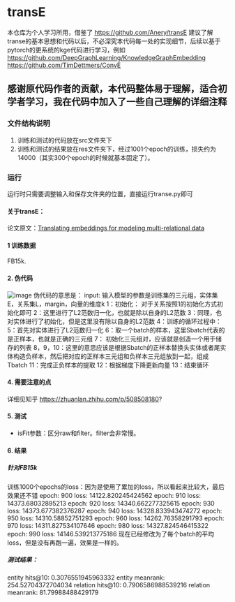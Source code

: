 # transE

本仓库为个人学习所用，借鉴了
https://github.com/Anery/transE
建议了解transe的基本思想和代码以后，不必深究本代码每一处的实现细节，后续以基于pytorch的更系统的kge代码进行学习，例如
https://github.com/DeepGraphLearning/KnowledgeGraphEmbedding
https://github.com/TimDettmers/ConvE

## 感谢原代码作者的贡献，本代码整体易于理解，适合初学者学习，我在代码中加入了一些自己理解的详细注释
	
### 文件结构说明
1. 训练和测试的代码放在src文件夹下
2. 训练和测试的结果放在res文件夹下，经过1001个epoch的训练，损失约为14000（其实300个epoch的时候就基本固定了）。

###  运行
运行时只需要调整输入和保存文件夹的位置，直接运行transe.py即可

#### 关于transE：
论文原文：[Translating embeddings for modeling multi-relational data](http://papers.nips.cc/paper/5071-translating-embeddings-for-modeling-multi-rela)

#### 1 训练数据

FB15k.

#### 2. 伪代码

![image](https://user-images.githubusercontent.com/68625084/166636446-ee7ae1dc-778a-4270-96f6-679868e6d420.png)
伪代码的意思是：
input: 输入模型的参数是训练集的三元组，实体集E，关系集L，margin，向量的维度k
1：初始化： 对于关系按照1的初始化方式初始化即可
2：这里进行了L2范数归一化，也就是除以自身的L2范数
3：同理，也对实体进行了初始化，但是这里没有除以自身的L2范数
4：训练的循环过程中：
5：首先对实体进行了L2范数归一化
6：取一个batch的样本，这里Sbatch代表的是正样本，也就是正确的三元组
7： 初始化三元组对，应该就是创造一个用于储存的列表
8，9，10：这里的意思应该是根据Sbatch的正样本替换头实体或者尾实体构造负样本，然后把对应的正样本三元组和负样本三元组放到一起，组成Tbatch
11：完成正负样本的提取
12：根据梯度下降更新向量
13：结束循环

#### 4. 需要注意的点
详细见知乎 https://zhuanlan.zhihu.com/p/508508180?

 #### 5. 测试
- isFit参数：区分raw和filter。filter会非常慢。

#### 6. 结果
##### 针对FB15k
训练1000个epochs的loss：因为是使用了累加的loss，所以看起来比较大，最后效果还不错
epoch: 900  loss: 14122.820245424562
epoch: 910 loss: 14373.68032895213
epoch: 920 loss: 14340.662277325615
epoch: 930 loss: 14373.677382376287
epoch: 940 loss: 14328.833943474272
epoch: 950 loss: 14310.58852751293
epoch: 960 loss: 14262.76358291793
epoch: 970 loss: 14311.827534107646
epoch: 980 loss: 14327.824546415322
epoch: 990 loss: 14146.539213775186
现在已经修改为了每个batch的平均loss，但是没有再跑一遍，效果是一样的。



##### 测试结果：
entity hits@10: 0.3076551945963332
entity meanrank: 254.52704372704034
relation hits@10: 0.7906586988539216
relation meanrank: 81.79988488429179
